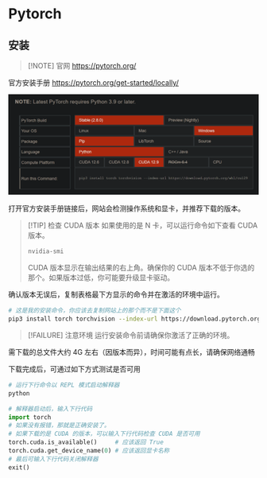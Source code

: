 # Pytorch

## 安装

>[!NOTE] 官网
> <https://pytorch.org/>

官方安装手册 <https://pytorch.org/get-started/locally/>

![Pytorch](../images/pytorch.png)

打开官方安装手册链接后，网站会检测操作系统和显卡，并推荐下载的版本。

> [!TIP] 检查 CUDA 版本
> 如果使用的是 N 卡，可以运行命令如下查看 CUDA 版本。
>
> ```sh
> nvidia-smi
> ```
>
> CUDA 版本显示在输出结果的右上角。确保你的 CUDA 版本不低于你选的那个。如果版本过低，你可能要升级显卡驱动。

确认版本无误后，复制表格最下方显示的命令并在激活的环境中运行。

```sh
# 这是我的安装命令，你应该去复制网站上的那个而不是下面这个
pip3 install torch torchvision --index-url https://download.pytorch.org/whl/cu129
```

> [!FAILURE] 注意环境
> 运行安装命令前请确保你激活了正确的环境。

需下载的总文件大约 4G 左右（因版本而异），时间可能有点长，请确保网络通畅

下载完成后，可通过如下方式测试是否可用

```sh
# 运行下行命令以 REPL 模式启动解释器
python
```

```python
# 解释器启动后，输入下行代码
import torch
# 如果没有报错，那就是正确安装了。
# 如果下载的是 CUDA 的版本，可以输入下行代码检查 CUDA 是否可用
torch.cuda.is_available()     # 应该返回 True
torch.cuda.get_device_name(0) # 应该返回显卡名称
# 最后可输入下行代码关闭解释器
exit()
```
